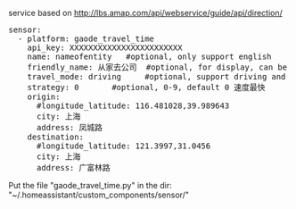 service based on http://lbs.amap.com/api/webservice/guide/api/direction/

<pre class="lang:yaml decode:true">
sensor:
  - platform: gaode_travel_time
    api_key: XXXXXXXXXXXXXXXXXXXXXXXX
    name: nameofentity   #optional, only support english
    friendly_name: 从家去公司  #optional, for display, can be Chinese
    travel_mode: driving     #optional, support driving and walking, default is driving
    strategy: 0       #optional, 0-9, default 0 速度最快
    origin:
      #longitude_latitude: 116.481028,39.989643
      city: 上海
      address: 凤城路
    destination:
      #longitude_latitude: 121.3997,31.0456
      city: 上海
      address: 广富林路
</pre>

Put the file "gaode_travel_time.py" in the dir: "~/.homeassistant/custom_components/sensor/"
